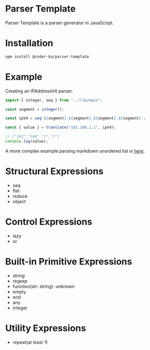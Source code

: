 # Parser Template

Parser Template is a parser generator in JavaScript.

# Installation

```bash
npm install @coder-ka/parser-template
```

# Example

Creating an IPAddressV4 parser.

```ts
import { integer, seq } from "../lib/main";

const segment = integer();

const ipV4 = seq`${segment}.${segment}.${segment}.${segment}`;

const { value } = translate("192.168.1.1", ipV4);

// ["192","168","1","1"]
console.log(value);
```

A more complex example parsing markdown unordered list is [here](https://github.com/coder-ka/parser-template/blob/main/tests/md-ul.test.ts).

# Structural Expressions

- seq
- flat
- reduce
- object

# Control Expressions

- lazy
- or

# Built-in Primitive Expressions

- string
- regexp
- function(str: string): unknown
- empty
- end
- any
- integer

# Utility Expressions

- repeat(at least 1)
